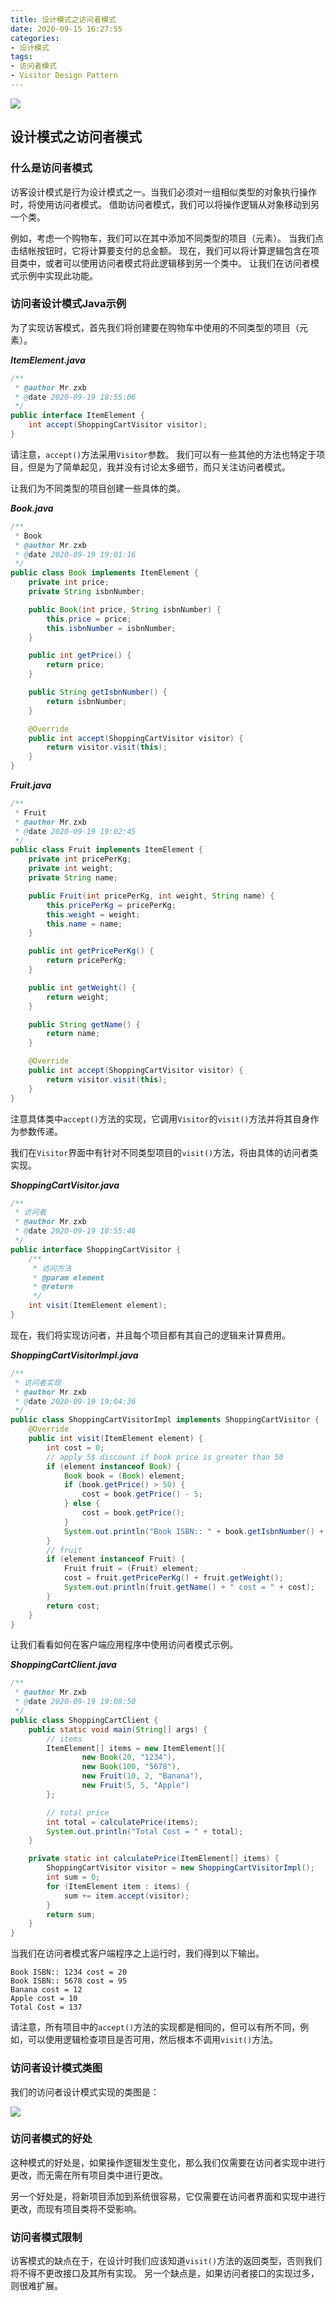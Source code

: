 ```yaml
---
title: 设计模式之访问者模式
date: 2020-09-15 16:27:55
categories: 
- 设计模式
tags:
- 访问者模式
- Visitor Design Pattern
---
```


![](https://github.com/user-attachments/assets/6678324b-1791-418b-8c94-812b238b1419)

<!-- more -->

## 设计模式之访问者模式

### 什么是访问者模式

访客设计模式是行为设计模式之一。当我们必须对一组相似类型的对象执行操作时，将使用访问者模式。 借助访问者模式，我们可以将操作逻辑从对象移动到另一个类。

例如，考虑一个购物车，我们可以在其中添加不同类型的项目（元素）。 当我们点击结帐按钮时，它将计算要支付的总金额。 现在，我们可以将计算逻辑包含在项目类中，或者可以使用访问者模式将此逻辑移到另一个类中。 让我们在访问者模式示例中实现此功能。

### 访问者设计模式Java示例

为了实现访客模式，首先我们将创建要在购物车中使用的不同类型的项目（元素）。

***ItemElement.java***

```java
/**
 * @author Mr.zxb
 * @date 2020-09-19 18:55:06
 */
public interface ItemElement {
    int accept(ShoppingCartVisitor visitor);
}
```

请注意，`accept()`方法采用`Visitor`参数。 我们可以有一些其他的方法也特定于项目，但是为了简单起见，我并没有讨论太多细节，而只关注访问者模式。

让我们为不同类型的项目创建一些具体的类。

***Book.java***

```java
/**
 * Book
 * @author Mr.zxb
 * @date 2020-09-19 19:01:16
 */
public class Book implements ItemElement {
    private int price;
    private String isbnNumber;

    public Book(int price, String isbnNumber) {
        this.price = price;
        this.isbnNumber = isbnNumber;
    }

    public int getPrice() {
        return price;
    }

    public String getIsbnNumber() {
        return isbnNumber;
    }

    @Override
    public int accept(ShoppingCartVisitor visitor) {
        return visitor.visit(this);
    }
}
```

***Fruit.java***

```java
/**
 * Fruit
 * @author Mr.zxb
 * @date 2020-09-19 19:02:45
 */
public class Fruit implements ItemElement {
    private int pricePerKg;
    private int weight;
    private String name;

    public Fruit(int pricePerKg, int weight, String name) {
        this.pricePerKg = pricePerKg;
        this.weight = weight;
        this.name = name;
    }

    public int getPricePerKg() {
        return pricePerKg;
    }

    public int getWeight() {
        return weight;
    }

    public String getName() {
        return name;
    }

    @Override
    public int accept(ShoppingCartVisitor visitor) {
        return visitor.visit(this);
    }
}
```

注意具体类中`accept()`方法的实现，它调用`Visitor`的`visit()`方法并将其自身作为参数传递。

我们在`Visitor`界面中有针对不同类型项目的`visit()`方法，将由具体的访问者类实现。

***ShoppingCartVisitor.java***

```java
/**
 * 访问者
 * @author Mr.zxb
 * @date 2020-09-19 18:55:46
 */
public interface ShoppingCartVisitor {
    /**
     * 访问方法
     * @param element
     * @return
     */
    int visit(ItemElement element);
}
```

现在，我们将实现访问者，并且每个项目都有其自己的逻辑来计算费用。

***ShoppingCartVisitorImpl.java***

```java
/**
 * 访问者实现
 * @author Mr.zxb
 * @date 2020-09-19 19:04:36
 */
public class ShoppingCartVisitorImpl implements ShoppingCartVisitor {
    @Override
    public int visit(ItemElement element) {
        int cost = 0;
        // apply 5$ discount if book price is greater than 50
        if (element instanceof Book) {
            Book book = (Book) element;
            if (book.getPrice() > 50) {
                cost = book.getPrice() - 5;
            } else {
                cost = book.getPrice();
            }
            System.out.println("Book ISBN:: " + book.getIsbnNumber() + " cost = " + cost);
        }
        // fruit
        if (element instanceof Fruit) {
            Fruit fruit = (Fruit) element;
            cost = fruit.getPricePerKg() + fruit.getWeight();
            System.out.println(fruit.getName() + " cost = " + cost);
        }
        return cost;
    }
}
```

让我们看看如何在客户端应用程序中使用访问者模式示例。

***ShoppingCartClient.java***

```java
/**
 * @author Mr.zxb
 * @date 2020-09-19 19:08:50
 */
public class ShoppingCartClient {
    public static void main(String[] args) {
        // items
        ItemElement[] items = new ItemElement[]{
                new Book(20, "1234"),
                new Book(100, "5678"),
                new Fruit(10, 2, "Banana"),
                new Fruit(5, 5, "Apple")
        };

        // total price
        int total = calculatePrice(items);
        System.out.println("Total Cost = " + total);
    }

    private static int calculatePrice(ItemElement[] items) {
        ShoppingCartVisitor visitor = new ShoppingCartVisitorImpl();
        int sum = 0;
        for (ItemElement item : items) {
            sum += item.accept(visitor);
        }
        return sum;
    }
}
```

当我们在访问者模式客户端程序之上运行时，我们得到以下输出。

```
Book ISBN:: 1234 cost = 20
Book ISBN:: 5678 cost = 95
Banana cost = 12
Apple cost = 10
Total Cost = 137
```

请注意，所有项目中的`accept()`方法的实现都是相同的，但可以有所不同，例如，可以使用逻辑检查项目是否可用，然后根本不调用`visit()`方法。

### 访问者设计模式类图

我们的访问者设计模式实现的类图是：

![](https://tva1.sinaimg.cn/large/008aQ1h9ly1giw6hkegmrj30nr0ck0tf.jpg)

### 访问者模式的好处

这种模式的好处是，如果操作逻辑发生变化，那么我们仅需要在访问者实现中进行更改，而无需在所有项目类中进行更改。

另一个好处是，将新项目添加到系统很容易，它仅需要在访问者界面和实现中进行更改，而现有项目类将不受影响。

### 访问者模式限制

访客模式的缺点在于，在设计时我们应该知道`visit()`方法的返回类型，否则我们将不得不更改接口及其所有实现。 另一个缺点是，如果访问者接口的实现过多，则很难扩展。